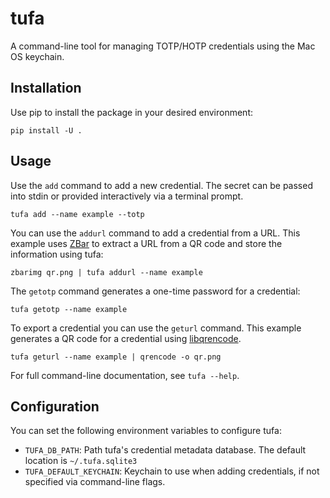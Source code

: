 # tufa

A command-line tool for managing TOTP/HOTP credentials using the Mac OS
keychain.

## Installation

Use pip to install the package in your desired environment:

    pip install -U .

## Usage

Use the `add` command to add a new credential. The secret can be passed into
stdin or provided interactively via a terminal prompt.

    tufa add --name example --totp

You can use the `addurl` command to add a credential from a URL. This example
uses [ZBar](https://github.com/mchehab/zbar) to extract a URL from a QR code
and store the information using tufa:

    zbarimg qr.png | tufa addurl --name example

The `getotp` command generates a one-time password for a credential:

    tufa getotp --name example

To export a credential you can use the `geturl` command. This example generates
a QR code for a credential using
[libqrencode](https://fukuchi.org/works/qrencode/).

    tufa geturl --name example | qrencode -o qr.png

For full command-line documentation, see `tufa --help`.

## Configuration

You can set the following environment variables to configure tufa:

* `TUFA_DB_PATH`: Path tufa's credential metadata database. The default
  location is `~/.tufa.sqlite3`
* `TUFA_DEFAULT_KEYCHAIN`: Keychain to use when adding credentials, if not
  specified via command-line flags.
